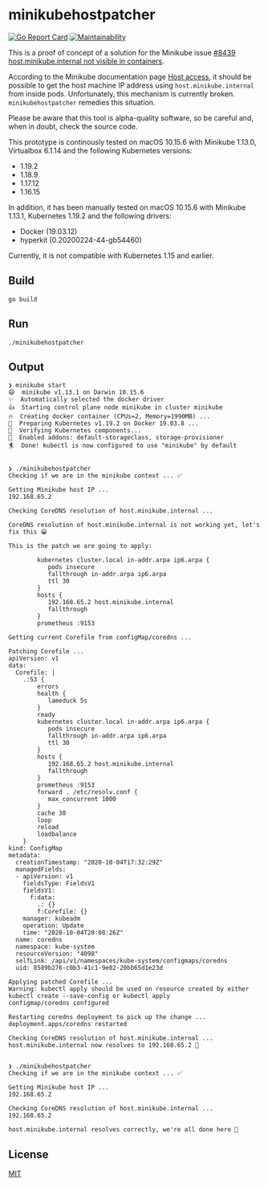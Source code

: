 # minikubehostpatcher

[![Go Report Card](https://goreportcard.com/badge/github.com/patrickhoefler/minikubehostpatcher)](https://goreportcard.com/report/github.com/patrickhoefler/minikubehostpatcher)
[![Maintainability](https://api.codeclimate.com/v1/badges/af9c56e5eb950771cc56/maintainability)](https://codeclimate.com/github/patrickhoefler/minikubehostpatcher/maintainability)

This is a proof of concept of a solution for the Minikube issue [#8439 host.minikube.internal not visible in containers](https://github.com/kubernetes/minikube/issues/8439).

According to the Minikube documentation page [Host access](https://minikube.sigs.k8s.io/docs/handbook/host-access/), it should be possible to get the host machine IP address using `host.minikube.internal` from inside pods. Unfortunately, this mechanism is currently broken. `minikubehostpatcher` remedies this situation.

Please be aware that this tool is alpha-quality software, so be careful and, when in doubt, check the source code.

This prototype is continously tested on macOS 10.15.6 with Minikube 1.13.0, Virtualbox 6.1.14 and the following Kubernetes versions:

- 1.19.2
- 1.18.9
- 1.17.12
- 1.16.15

In addition, it has been manually tested on macOS 10.15.6 with Minikube 1.13.1, Kubernetes 1.19.2 and the following drivers:

- Docker (19.03.12)
- hyperkit (0.20200224-44-gb54460)

Currently, it is not compatible with Kubernetes 1.15 and earlier.

## Build

`go build`

## Run

`./minikubehostpatcher`

## Output

```text
❯ minikube start
😄  minikube v1.13.1 on Darwin 10.15.6
✨  Automatically selected the docker driver
👍  Starting control plane node minikube in cluster minikube
🔥  Creating docker container (CPUs=2, Memory=1990MB) ...
🐳  Preparing Kubernetes v1.19.2 on Docker 19.03.8 ...
🔎  Verifying Kubernetes components...
🌟  Enabled addons: default-storageclass, storage-provisioner
🏄  Done! kubectl is now configured to use "minikube" by default


❯ ./minikubehostpatcher
Checking if we are in the minikube context ... ✅

Getting Minikube host IP ...
192.168.65.2

Checking CoreDNS resolution of host.minikube.internal ...

CoreDNS resolution of host.minikube.internal is not working yet, let's fix this 😀

This is the patch we are going to apply:

        kubernetes cluster.local in-addr.arpa ip6.arpa {
           pods insecure
           fallthrough in-addr.arpa ip6.arpa
           ttl 30
        }
        hosts {
           192.168.65.2 host.minikube.internal
           fallthrough
        }
        prometheus :9153

Getting current Corefile from configMap/coredns ...

Patching Corefile ...
apiVersion: v1
data:
  Corefile: |
    .:53 {
        errors
        health {
           lameduck 5s
        }
        ready
        kubernetes cluster.local in-addr.arpa ip6.arpa {
           pods insecure
           fallthrough in-addr.arpa ip6.arpa
           ttl 30
        }
        hosts {
           192.168.65.2 host.minikube.internal
           fallthrough
        }
        prometheus :9153
        forward . /etc/resolv.conf {
           max_concurrent 1000
        }
        cache 30
        loop
        reload
        loadbalance
    }
kind: ConfigMap
metadata:
  creationTimestamp: "2020-10-04T17:32:29Z"
  managedFields:
  - apiVersion: v1
    fieldsType: FieldsV1
    fieldsV1:
      f:data:
        .: {}
        f:Corefile: {}
    manager: kubeadm
    operation: Update
    time: "2020-10-04T20:08:26Z"
  name: coredns
  namespace: kube-system
  resourceVersion: "4098"
  selfLink: /api/v1/namespaces/kube-system/configmaps/coredns
  uid: 8589b276-c0b3-41c1-9e02-20bb65d1e23d

Applying patched Corefile ...
Warning: kubectl apply should be used on resource created by either kubectl create --save-config or kubectl apply
configmap/coredns configured

Restarting coredns deployment to pick up the change ...
deployment.apps/coredns restarted

Checking CoreDNS resolution of host.minikube.internal ...
host.minikube.internal now resolves to 192.168.65.2 🙂


❯ ./minikubehostpatcher
Checking if we are in the minikube context ... ✅

Getting Minikube host IP ...
192.168.65.2

Checking CoreDNS resolution of host.minikube.internal ...
192.168.65.2

host.minikube.internal resolves correctly, we're all done here 🙂
```

## License

[MIT](https://github.com/patrickhoefler/minikubehostpatcher/blob/main/LICENSE)
